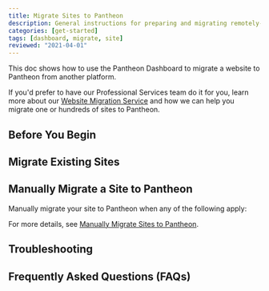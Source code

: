 ```yaml
---
title: Migrate Sites to Pantheon
description: General instructions for preparing and migrating remotely-hosted Drupal or WordPress sites to Pantheon.
categories: [get-started]
tags: [dashboard, migrate, site]
reviewed: "2021-04-01"
---
```


<!--- to be deleted --->

This doc shows how to use the Pantheon Dashboard to migrate a website to Pantheon from another platform.

<Partial file="drupal-9/guide-note.md" />

If you'd prefer to have our Professional Services team do it for you, learn more about our [Website Migration Service](https://pantheon.io/professional-services/website-migrations?docs) and how we can help you migrate one or hundreds of sites to Pantheon.

## Before You Begin

<Partial file="migrate/prepare.md" />

## Migrate Existing Sites

<Partial file="migrate/migrate.md" />

## Manually Migrate a Site to Pantheon

Manually migrate your site to Pantheon when any of the following apply:

<Partial file="migrate/manual-when-all.md" />
<Partial file="migrate/manual-when-wp.md" />
<Partial file="migrate/manual-when-md.md" />

For more details, see [Manually Migrate Sites to Pantheon](/migrate-manual).

## Troubleshooting

<Partial file="migrate/troubleshooting-acquia.md" />
<Partial file="migrate/troubleshooting-drupal.md" />
<Partial file="migrate/troubleshooting-wordpress.md" />
<Partial file="migrate/troubleshooting.md" />

## Frequently Asked Questions (FAQs)

<Partial file="migrate/faq.md" />

<Partial file="migrate/faq-wordpress.md" />

<Partial file="migrate/faq-drupal.md" />

<Partial file="migrate/faq-wpengine.md" />
